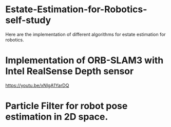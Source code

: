 # Estate-Estimation-for-Robotics-self-study
Here are the implementation of different algorithms for estate estimation for robotics. 


# Implementation of ORB-SLAM3 with Intel RealSense Depth sensor 
https://youtu.be/xNlgA1YarDQ

# Particle Filter for robot pose estimation in 2D space. 

